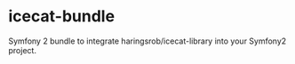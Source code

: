 # icecat-bundle

Symfony 2 bundle to integrate haringsrob/icecat-library into your Symfony2 project.
